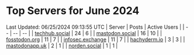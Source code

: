 # Top Servers for June 2024
Last Updated: 06/25/2024 09:13:55 UTC
| Server | Posts | Active Users |
| -- | -- | -- |
| [techhub.social](https://techhub.social/tags/PowerShell) | 24 | 6 |
| [mastodon.social](https://mastodon.social/tags/PowerShell) | 16 | 10 |
| [fosstodon.org](https://fosstodon.org/tags/PowerShell) | 11 | 7 |
| [infosec.exchange](https://infosec.exchange/tags/PowerShell) | 11 | 7 |
| [hachyderm.io](https://hachyderm.io/tags/PowerShell) | 3 | 3 |
| [mastodonapp.uk](https://mastodonapp.uk/tags/PowerShell) | 2 | 1 |
| [norden.social](https://norden.social/tags/PowerShell) | 1 | 1 |
